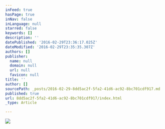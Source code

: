 ```yaml
---
inFeed: true
hasPage: true
inNav: false
inLanguage: null
starred: false
keywords: []
description: ''
datePublished: '2016-02-29T23:36:17.025Z'
dateModified: '2016-02-29T23:35:35.307Z'
authors: []
publisher:
  name: null
  domain: null
  url: null
  favicon: null
title: ''
author: []
sourcePath: _posts/2016-02-29-8dd5ac2f-5fa2-41d6-ac92-8bc701cdf917.md
published: true
url: 8dd5ac2f-5fa2-41d6-ac92-8bc701cdf917/index.html
_type: Article

---
```

![](https://the-grid-user-content.s3-us-west-2.amazonaws.com/4167a3f0-01be-450d-95ed-2573b620a583.JPG)